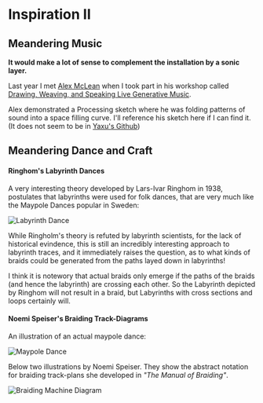 Inspiration II
==============

## Meandering Music ##

**It would make a lot of sense to complement the installation by a sonic layer.**

Last year I met [Alex McLean](http://yaxu.org/) when I took part in his workshop called [Drawing, Weaving, and Speaking Live Generative Music](http://yaxu.org/workshop-drawing-weaving-and-speaking-live-generative-music/).

Alex demonstrated a Processing sketch where he was folding patterns of sound into a space filling curve. I'll reference his sketch here if I can find it. (It does not seem to be in [Yaxu's Github](https://github.com/yaxu/))

## Meandering Dance and Craft ##

#### Ringhom's Labyrinth Dances ####

A very interesting theory developed by Lars-Ivar Ringhom in 1938, postulates that labyrinths were used for folk dances, that are very much like the Maypole Dances popular in Sweden:

![Labyrinth Dance](https://web.archive.org/web/20140603051516/http://www.artship.org/images/inquiry/research/scenography/image028.jpg)

While Ringholm's theory is refuted by labyrinth scientists, for the lack of historical evindence, this is still an incredibly interesting approach to labyrinth traces, and it immediately raises the question, as to what kinds of braids could be generated from the paths layed down in labyrinths!

I think it is notewory that actual braids only emerge if the paths of the braids (and hence the labyrinth) are crossing each other. So the Labyrinth depicted by Ringhom will not result in a braid, but Labyrinths with cross sections and loops certainly will.

#### Noemi Speiser's Braiding Track-Diagrams ####

An illustration of an actual maypole dance:

![Maypole Dance](https://web.archive.org/web/20140603051553/http://farm9.staticflickr.com/8206/8201660840_3812b81255_z.jpg)

Below two illustrations by Noemi Speiser.
They show the abstract notation for braiding track-plans she developed in *"The Manual of Braiding"*.

![Braiding Machine Diagram](https://web.archive.org/web/20140603051657/https://pbs.twimg.com/media/BjfF-waCMAAiDfo.png)





